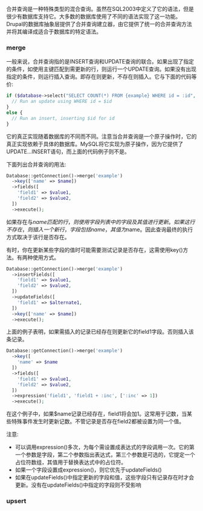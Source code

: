 合并查询是一种特殊类型的混合查询。虽然在SQL2003中定义了它的语法，但是很少有数据库支持它。大多数的数据库使用了不同的语法实现了这一功能。Drupal的数据库抽象层提供了合并查询建立器，由它提供了统一的合并查询方法并将其编译成适合于数据库的特定语法。

### merge
一般来说，合并查询指的是INSERT查询和UPDATE查询的联合。如果出现了指定的条件，如使用主键匹配到需更新的行，则运行一个UPDATE查询。如果没有出现指定的条件，则运行插入查询。即存在则更新，不存在则插入。它与下面的代码等价:

```php
if ($database->select("SELECT COUNT(*) FROM {example} WHERE id = :id", array(':id' => $id))->fetchField()) {
  // Run an update using WHERE id = $id
}
else {
  // Run an insert, inserting $id for id
}
```

它的真正实现随着数据库的不同而不同。注意当合并查询是一个原子操作时，它的真正实现依赖于具体的数据库。MySQL将它实现为原子操作，因为它提供了UPDATE...INSERT语句，而上面的代码例子则不是。

下面列出合并查询的用法:

```php
Database::getConnection()->merge('example')
  ->key(['name' => $name])
  ->fields([
    'field1' => $value1,
    'field2' => $value2,
  ])
  ->execute();
```  

如果存在与$name匹配的行，则使用字段列表中的字段及其值进行更新。如果这行不存在，则插入一个新行，字段包括name，其值为$name。因此查询最终的执行方式取决于该行是否存在。

有时，你在更新某些字段的值时可能需要测试记录是否存在，这需使用key()方法。有两种使用方式。

```php
Database::getConnection()->merge('example')
  ->insertFields([
    'field1' => $value1,
    'field2' => $value2,
  ])
  ->updateFields([
    'field1' => $alternate1,
  ])
  ->key(['name' => $name])
  ->execute();
```
上面的例子表明，如果需插入的记录已经存在则更新它的field1字段。否则插入该条记录。

```php
Database::getConnection()->merge('example')
  ->key([
    'name' => $name
  ])
  ->fields([
    'field1' => $value1,
    'field2' => $value2,
  ])
  ->expression('field1', 'field1 + :inc', [':inc' => 1])
  ->execute();
```
在这个例子中，如果$name记录已经存在，field1将会加1。这常用于记数，当某些特殊事件发生时更新记数。不管记录是否存在field2都被设置为同一个值。

注意: 
* 可以调用expression()多次，为每个需设置成表达式的字段调用一次。它的第一个参数是字段，第二个参数指出表达式，第三个参数是可选的，它提定一个占位符数组，其值用于替换表达式中的占位符。
* 如果一个字段设置成expression()，则它优先于updateFields()
* 如果在updateFields()中指定更新的字段和值，这些字段只有记录存在时才会更新。没有在updateFields()中指定的字段则不受影响
 
### upsert

